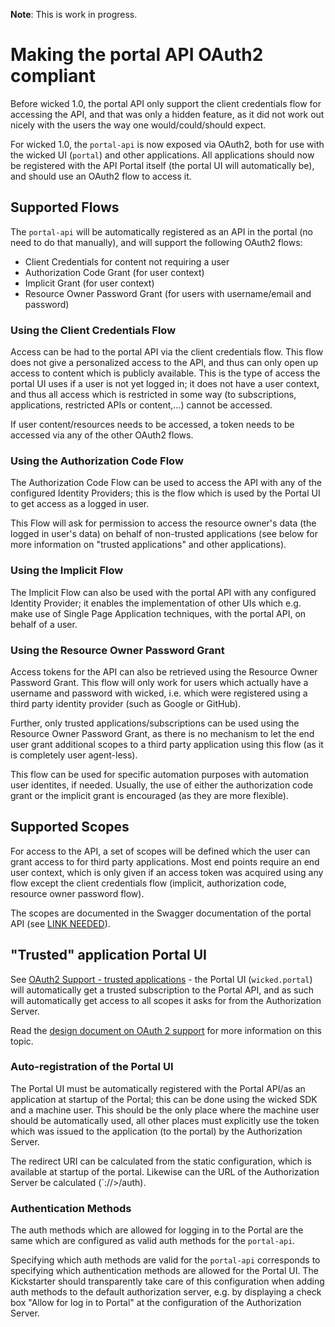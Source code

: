 **Note**: This is work in progress.

# Making the portal API OAuth2 compliant

Before wicked 1.0, the portal API only support the client credentials flow for accessing the API, and that was only a hidden feature, as it did not work out nicely with the users the way one would/could/should expect.

For wicked 1.0, the `portal-api` is now exposed via OAuth2, both for use with the wicked UI (`portal`) and other applications. All applications should now be registered with the API Portal itself (the portal UI will automatically be), and should use an OAuth2 flow to access it.

## Supported Flows

The `portal-api` will be automatically registered as an API in the portal (no need to do that manually), and will support the following OAuth2 flows:

* Client Credentials for content not requiring a user
* Authorization Code Grant (for user context)
* Implicit Grant (for user context)
* Resource Owner Password Grant (for users with username/email and password)

### Using the Client Credentials Flow

Access can be had to the portal API via the client credentials flow. This flow does not give a personalized access to the API, and thus can only open up access to content which is publicly available. This is the type of access the portal UI uses if a user is not yet logged in; it does not have a user context, and thus all access which is restricted in some way (to subscriptions, applications, restricted APIs or content,...) cannot be accessed.

If user content/resources needs to be accessed, a token needs to be accessed via any of the other OAuth2 flows.

### Using the Authorization Code Flow

The Authorization Code Flow can be used to access the API with any of the configured Identity Providers; this is the flow which is used by the Portal UI to get access as a logged in user.

This Flow will ask for permission to access the resource owner's data (the logged in user's data) on behalf of non-trusted applications (see below for more information on "trusted applications" and other applications).

### Using the Implicit Flow

The Implicit Flow can also be used with the portal API with any configured Identity Provider; it enables the implementation of other UIs which e.g. make use of Single Page Application techniques, with the portal API, on behalf of a user.

### Using the Resource Owner Password Grant

Access tokens for the API can also be retrieved using the Resource Owner Password Grant. This flow will only work for users which actually have a username and password with wicked, i.e. which were registered using a third party identity provider (such as Google or GitHub).

Further, only trusted applications/subscriptions can be used using the Resource Owner Password Grant, as there is no mechanism to let the end user grant additional scopes to a third party application using this flow (as it is completely user agent-less).

This flow can be used for specific automation purposes with automation user identites, if needed. Usually, the use of either the authorization code grant or the implicit grant is encouraged (as they are more flexible).

## Supported Scopes

For access to the API, a set of scopes will be defined which the user can grant access to for third party applications. Most end points require an end user context, which is only given if an access token was acquired using any flow except the client credentials flow (implicit, authorization code, resource owner password flow).

The scopes are documented in the Swagger documentation of the portal API (see [LINK NEEDED](https://github.com/Haufe-Lexware/wicked.portal-api)).

## "Trusted" application Portal UI

See [OAuth2 Support - trusted applications](oauth2-support.md#trusted_apps) - the Portal UI (`wicked.portal`) will automatically get a trusted subscription to the Portal API, and as such will automatically get access to all scopes it asks for from the Authorization Server.

Read the [design document on OAuth 2 support](oauth2-support.md) for more information on this topic.

### Auto-registration of the Portal UI

The Portal UI must be automatically registered with the Portal API/as an application at startup of the Portal; this can be done using the wicked SDK and a machine user. This should be the only place where the machine user should be automatically used, all other places must explicitly use the token which was issued to the application (to the portal) by the Authorization Server.

The redirect URI can be calculated from the static configuration, which is available at startup of the portal. Likewise can the URL of the Authorization Server be calculated (`<schema>://<gateway host>>/auth).

### Authentication Methods

The auth methods which are allowed for logging in to the Portal are the same which are configured as valid auth methods for the `portal-api`.

Specifying which auth methods are valid for the `portal-api` corresponds to specifying which authentication methods are allowed for the Portal UI. The Kickstarter should transparently take care of this configuration when adding auth methods to the default authorization server, e.g. by displaying a check box "Allow for log in to Portal" at the configuration of the Authorization Server.
